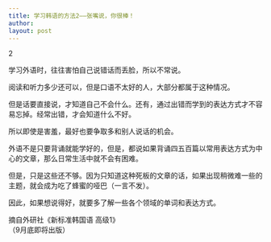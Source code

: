 ```yaml
---
title: 学习韩语的方法2——张嘴说，你很棒！ 
author:
layout: post
---
```

<p>2 </p>
<p>  学习外语时，往往害怕自己说错话而丢脸，所以不常说。</p>
<p>  阅读和听力多少还可以，但是口语不太好的人，大部分都属于这种情况。</p>
<p>  但是话要直接说，才知道自己不会什么。还有，通过出错而学到的表达方式才不容易忘掉。经常出错，才会知道什么不好。</p>
<p>  所以即使是害羞，最好也要争取多和别人说话的机会。</p>
<p>  外语不是只要背诵就能学好的，但是，都说如果背诵四五百篇以常用表达方式为中心的文章，那么日常生活中就不会有困难。</p>
<p>  但是，只是这些还不够。因为只知道这种死板的文章的话，如果出现稍微难一些的主题，就会成为吃了蜂蜜的哑巴（一言不发）。</p>
<p>  因此，如果想说得好，就要多了解一些各个领域的单词和表达方式。</p>
<p>                   摘自外研社《新标准韩国语 高级1》<br />
                      （9月底即将出版）</p>
